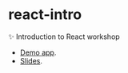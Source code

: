 # react-intro

:sparkles: Introduction to React workshop

- [Demo app](https://gillchristian.github.io/react-intro).
- [Slides](https://gillchristian.xyz/react-intro).
